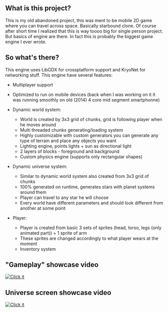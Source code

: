 ## What is this project?
This is my old abandoned project, this was ment to be mobile 2D game where you can travel across space. Basically starbound clone. Of course after short time I realized that this is way toooo big for single person project. But basics of engine are there. In fact this is probably the biggest game engine I ever wrote.

## So what's there?
This engine uses LibGDX for crossplatform support and KryoNet for networking stuff. This engine have several features:
- Multiplayer support 
- Optimized to run on mobile devices (back when I was working on it it was running smoothly on old (2014) 4 core mid segment smartphonne)
- Dynamic world system:
  - World is created by 3x3 grid of chunks, grid is following player when he moves around
  - Multi threaded chunks generating/loading system
  - Highly customizable with custom generators you can generate any type of terrain and place any objects you want
  - Lighting engine, points lights + sun as directional light
  - 2 layers of blocks - foreground and background
  - Custom physics engine (supports only rectangular shapes)
  
- Dynamic universe system:
  - Similar to dynamic world system also created from 3x3 grid of chunks
  - 100% generated on runtime, generates stars with planet systems around them
  - Player can travel to any star he will choose
  - Every world have different parameters and should look different from another at some point 

- Player:
  - Player is created from basic 3 sets of sprites (head, torso, legs (only animated part)) + 1 sprite of arm
  - These sprites are changed accordingly to what player wears at the moment
  - Inventory system

## "Gameplay" showcase video
[![Click it](https://img.youtube.com/vi/q274jYwmBRc/0.jpg)](https://www.youtube.com/watch?v=q274jYwmBRc)

## Universe screen showcase video
[![Click it](https://img.youtube.com/vi/pGeCmkzOE8U/0.jpg)](https://www.youtube.com/watch?v=pGeCmkzOE8U)
 
